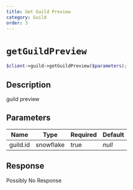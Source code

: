 ```yaml
---
title: Get Guild Preview
category: Guild
order: 3
---
```


# `getGuildPreview`

```php
$client->guild->getGuildPreview($parameters);
```

## Description

guild preview

## Parameters


Name | Type | Required | Default
--- | --- | --- | ---
guild.id | snowflake | true | *null*

## Response

Possibly No Response

